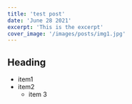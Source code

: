 ```yaml
---
title: 'test post'
date: 'June 28 2021'
excerpt: 'This is the excerpt'
cover_image: '/images/posts/img1.jpg'
---
```


## Heading

- item1
- item2
  - item 3
